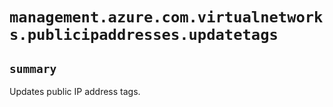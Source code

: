 # `management.azure.com.virtualnetworks.publicipaddresses.updatetags`

## `summary`
Updates public IP address tags.


